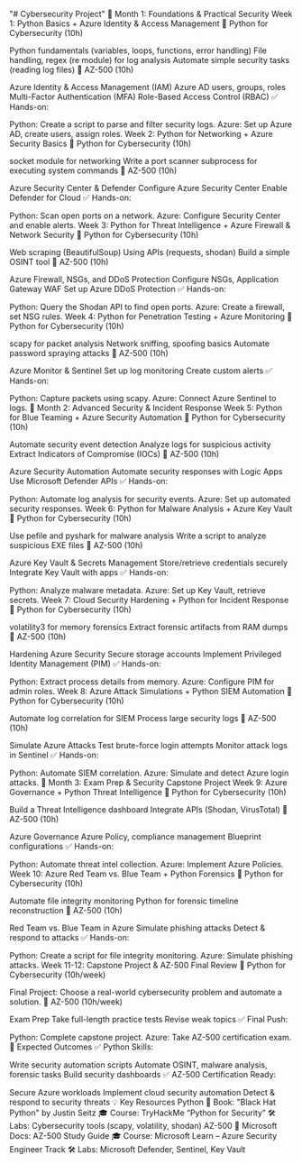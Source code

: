 "# Cybersecurity Project" 
📅 Month 1: Foundations & Practical Security
Week 1: Python Basics + Azure Identity & Access Management
🔹 Python for Cybersecurity (10h)

Python fundamentals (variables, loops, functions, error handling)
File handling, regex (re module) for log analysis
Automate simple security tasks (reading log files)
🔹 AZ-500 (10h)

Azure Identity & Access Management (IAM)
Azure AD users, groups, roles
Multi-Factor Authentication (MFA)
Role-Based Access Control (RBAC)
✅ Hands-on:

Python: Create a script to parse and filter security logs.
Azure: Set up Azure AD, create users, assign roles.
Week 2: Python for Networking + Azure Security Basics
🔹 Python for Cybersecurity (10h)

socket module for networking
Write a port scanner
subprocess for executing system commands
🔹 AZ-500 (10h)

Azure Security Center & Defender
Configure Azure Security Center
Enable Defender for Cloud
✅ Hands-on:

Python: Scan open ports on a network.
Azure: Configure Security Center and enable alerts.
Week 3: Python for Threat Intelligence + Azure Firewall & Network Security
🔹 Python for Cybersecurity (10h)

Web scraping (BeautifulSoup)
Using APIs (requests, shodan)
Build a simple OSINT tool
🔹 AZ-500 (10h)

Azure Firewall, NSGs, and DDoS Protection
Configure NSGs, Application Gateway WAF
Set up Azure DDoS Protection
✅ Hands-on:

Python: Query the Shodan API to find open ports.
Azure: Create a firewall, set NSG rules.
Week 4: Python for Penetration Testing + Azure Monitoring
🔹 Python for Cybersecurity (10h)

scapy for packet analysis
Network sniffing, spoofing basics
Automate password spraying attacks
🔹 AZ-500 (10h)

Azure Monitor & Sentinel
Set up log monitoring
Create custom alerts
✅ Hands-on:

Python: Capture packets using scapy.
Azure: Connect Azure Sentinel to logs.
📅 Month 2: Advanced Security & Incident Response
Week 5: Python for Blue Teaming + Azure Security Automation
🔹 Python for Cybersecurity (10h)

Automate security event detection
Analyze logs for suspicious activity
Extract Indicators of Compromise (IOCs)
🔹 AZ-500 (10h)

Azure Security Automation
Automate security responses with Logic Apps
Use Microsoft Defender APIs
✅ Hands-on:

Python: Automate log analysis for security events.
Azure: Set up automated security responses.
Week 6: Python for Malware Analysis + Azure Key Vault
🔹 Python for Cybersecurity (10h)

Use pefile and pyshark for malware analysis
Write a script to analyze suspicious EXE files
🔹 AZ-500 (10h)

Azure Key Vault & Secrets Management
Store/retrieve credentials securely
Integrate Key Vault with apps
✅ Hands-on:

Python: Analyze malware metadata.
Azure: Set up Key Vault, retrieve secrets.
Week 7: Cloud Security Hardening + Python for Incident Response
🔹 Python for Cybersecurity (10h)

volatility3 for memory forensics
Extract forensic artifacts from RAM dumps
🔹 AZ-500 (10h)

Hardening Azure Security
Secure storage accounts
Implement Privileged Identity Management (PIM)
✅ Hands-on:

Python: Extract process details from memory.
Azure: Configure PIM for admin roles.
Week 8: Azure Attack Simulations + Python SIEM Automation
🔹 Python for Cybersecurity (10h)

Automate log correlation for SIEM
Process large security logs
🔹 AZ-500 (10h)

Simulate Azure Attacks
Test brute-force login attempts
Monitor attack logs in Sentinel
✅ Hands-on:

Python: Automate SIEM correlation.
Azure: Simulate and detect Azure login attacks.
📅 Month 3: Exam Prep & Security Capstone Project
Week 9: Azure Governance + Python Threat Intelligence
🔹 Python for Cybersecurity (10h)

Build a Threat Intelligence dashboard
Integrate APIs (Shodan, VirusTotal)
🔹 AZ-500 (10h)

Azure Governance
Azure Policy, compliance management
Blueprint configurations
✅ Hands-on:

Python: Automate threat intel collection.
Azure: Implement Azure Policies.
Week 10: Azure Red Team vs. Blue Team + Python Forensics
🔹 Python for Cybersecurity (10h)

Automate file integrity monitoring
Python for forensic timeline reconstruction
🔹 AZ-500 (10h)

Red Team vs. Blue Team in Azure
Simulate phishing attacks
Detect & respond to attacks
✅ Hands-on:

Python: Create a script for file integrity monitoring.
Azure: Simulate phishing attacks.
Week 11-12: Capstone Project & AZ-500 Final Review
🔹 Python for Cybersecurity (10h/week)

Final Project: Choose a real-world cybersecurity problem and automate a solution.
🔹 AZ-500 (10h/week)

Exam Prep
Take full-length practice tests
Revise weak topics
✅ Final Push:

Python: Complete capstone project.
Azure: Take AZ-500 certification exam.
🚀 Expected Outcomes
✅ Python Skills:

Write security automation scripts
Automate OSINT, malware analysis, forensic tasks
Build security dashboards
✅ AZ-500 Certification Ready:

Secure Azure workloads
Implement cloud security automation
Detect & respond to security threats
💡 Key Resources
Python
📖 Book: "Black Hat Python" by Justin Seitz
🎓 Course: TryHackMe “Python for Security”
🛠 Labs: Cybersecurity tools (scapy, volatility, shodan)
AZ-500
📖 Microsoft Docs: AZ-500 Study Guide
🎓 Course: Microsoft Learn – Azure Security Engineer Track
🛠 Labs: Microsoft Defender, Sentinel, Key Vault
